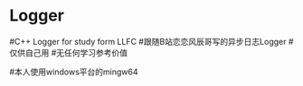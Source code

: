 # Logger
#C++ Logger for study form LLFC
#跟随B站恋恋风辰哥写的异步日志Logger
#仅供自己用
#无任何学习参考价值


#本人使用windows平台的mingw64


